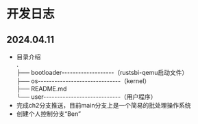 # 开发日志

## 2024.04.11

- 目录介绍  
    .  
    ├── bootloader-------------------（rustsbi-qemu启动文件）  
    ├── os------------------------------（kernel）  
    ├── README.md  
    └── user----------------------------（用户程序）  
- 完成ch2分支推送，目前main分支上是一个简易的批处理操作系统
- 创建个人控制分支“Ben”
